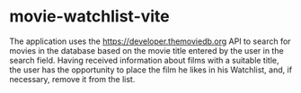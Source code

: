 # movie-watchlist-vite
 The application uses the https://developer.themoviedb.org API to search for movies in the database based on the movie title entered by the user in the search field. Having received information about films with a suitable title, the user has the opportunity to place the film he likes in his Watchlist, and, if necessary, remove it from the list.
